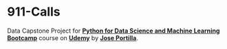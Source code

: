 # 911-Calls
Data Capstone Project for [__Python for Data Science and Machine Learning Bootcamp__](https://www.udemy.com/course/python-for-data-science-and-machine-learning-bootcamp/) course on [__Udemy__](https://www.udemy.com/) by [__Jose Portilla__](https://www.udemy.com/user/joseportilla/).
